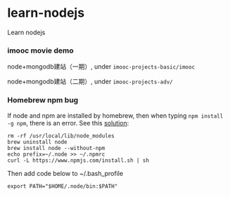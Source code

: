 # learn-nodejs
Learn nodejs

### imooc movie demo
node+mongodb建站（一期）, under `imooc-projects-basic/imooc`

node+mongodb建站（二期）, under `imooc-projects-adv/`


### Homebrew npm bug
If node and npm are installed by homebrew, then when typing
`npm install -g npm`, there is an error.
See this [solution](https://gist.github.com/DanHerbert/9520689):
```shell
rm -rf /usr/local/lib/node_modules
brew uninstall node
brew install node --without-npm
echo prefix=~/.node >> ~/.npmrc
curl -L https://www.npmjs.com/install.sh | sh
```
Then add code below to ~/.bash_profile
```shell
export PATH="$HOME/.node/bin:$PATH"
```